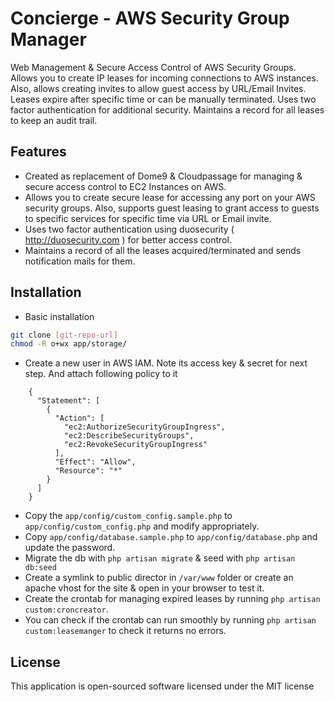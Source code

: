Concierge - AWS Security Group Manager
=========
Web Management & Secure Access Control of AWS Security Groups. Allows you to create IP leases for incoming connections to AWS instances. Also, allows creating invites to allow guest access by URL/Email Invites. Leases expire after specific time or can be manually terminated. Uses two factor authentication for additional security. Maintains a record for all leases to keep an audit trail.

Features
---------
* Created as replacement of Dome9 & Cloudpassage for managing & secure access control to EC2 Instances on AWS. 
* Allows you to create secure lease for accessing any port on your AWS security groups. Also, supports guest leasing to grant access to guests to specific services for specific time via URL or Email invite.
* Uses two factor authentication using duosecurity ( http://duosecurity.com ) for better access control.
* Maintains a record of all the leases acquired/terminated and sends notification mails for them.


Installation
--------------
* Basic installation
```sh
git clone [git-repo-url]
chmod -R o+wx app/storage/
```
* Create a new user in AWS IAM. Note its access key & secret for next step. And attach following policy to it
```
	{
	  "Statement": [
	    {
	      "Action": [
	        "ec2:AuthorizeSecurityGroupIngress",
	        "ec2:DescribeSecurityGroups",
	        "ec2:RevokeSecurityGroupIngress"
	      ],
	      "Effect": "Allow",
	      "Resource": "*"
	    }
	  ]
	}
```
* Copy the `app/config/custom_config.sample.php` to `app/config/custom_config.php` and modify appropriately. 
* Copy `app/config/database.sample.php` to `app/config/database.php` and update the password. 
* Migrate the db with `php artisan migrate` &  seed with `php artisan db:seed`
* Create a symlink to public director in `/var/www` folder or create an apache vhost for the site & open in your browser to test it.
* Create the crontab for managing expired leases by running `php artisan custom:croncreator`. 
* You can check if the crontab can run smoothly by running `php artisan custom:leasemanger` to check it returns no errors.

License
--------------
This application is open-sourced software licensed under the MIT license
